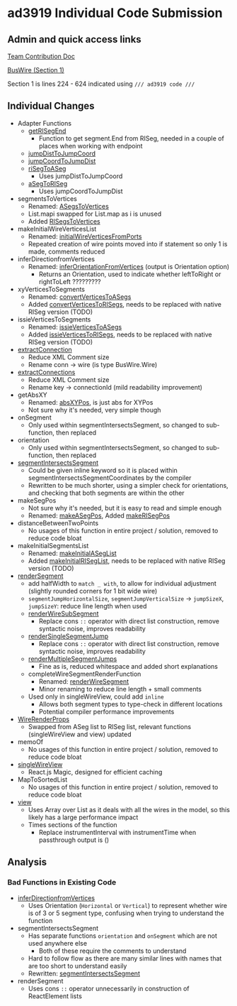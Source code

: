 # ad3919 Individual Code Submission

## Admin and quick access links

[Team Contribution Doc](https://github.com/tomcl/hlp22docs/blob/main/Team6.md)

[BusWire (Section 1)](src/Renderer/DrawBlock/BusWire.fs#L224-L624)

Section 1 is lines 224 - 624 indicated using `/// ad3919 code ///`

## Individual Changes

- Adapter Functions
  - [getRISegEnd](src/Renderer/DrawBlock/BusWire.fs#L60)
    - Function to get segment.End from RISeg, needed in a couple of places when working with endpoint
  - [jumpDistToJumpCoord](src/Renderer/DrawBlock/BusWire.fs#L65)
  - [jumpCoordToJumpDist](src/Renderer/DrawBlock/BusWire.fs#L68)
  - [riSegToASeg](src/Renderer/DrawBlock/BusWire.fs#L71)
    - Uses jumpDistToJumpCoord
  - [aSegToRISeg](src/Renderer/DrawBlock/BusWire.fs#L87)
    - Uses jumpCoordToJumpDist
- segmentsToVertices
  - Renamed: [ASegsToVertices](src/Renderer/DrawBlock/BusWire.fs#L228)
  - List.mapi swapped for List.map as i is unused
  - Added [RISegsToVertices](src/Renderer/DrawBlock/BusWire.fs#L233)
- makeInitialWireVerticesList
  - Renamed: [initialWireVerticesFromPorts](src/Renderer/DrawBlock/BusWire.fs#L239)
  - Repeated creation of wire points moved into if statement so only 1 is made, comments reduced
- inferDirectionfromVertices
  - Renamed: [inferOrientationFromVertices](src/Renderer/DrawBlock/BusWire.fs#L285) (output is Orientation option)
    - Returns an Orientation, used to indicate whether leftToRight or rightToLeft ?????????
- xyVerticesToSegments
  - Renamed: [convertVerticesToASegs](src/Renderer/DrawBlock/BusWire.fs#L304)
  - Added [convertVerticesToRISegs](src/Renderer/DrawBlock/BusWire.fs#L331), needs to be replaced with native RISeg version (TODO)
- issieVerticesToSegments
  - Renamed: [issieVerticesToASegs](src/Renderer/DrawBlock/BusWire.fs#L337)
  - Added [issieVerticesToRISegs](src/Renderer/DrawBlock/BusWire.fs#L359), needs to be replaced with native RISeg version (TODO)
- [extractConnection](src/Renderer/DrawBlock/BusWire.fs#L368)
  - Reduce XML Comment size
  - Rename conn -> wire (is type BusWire.Wire)
- [extractConnections](src/Renderer/DrawBlock/BusWire.fs#L380)
  - Reduce XML Comment size
  - Rename key -> connectionId (mild readability improvement)
- getAbsXY
  - Renamed: [absXYPos](src/Renderer/DrawBlock/BusWire.fs#L386), is just abs for XYPos
  - Not sure why it's needed, very simple though
- onSegment
  - Only used within segmentIntersectsSegment, so changed to sub-function, then replaced
- orientation
  - Only used within segmentIntersectsSegment, so changed to sub-function, then replaced
- [segmentIntersectsSegment](src/Renderer/DrawBlock/BusWire.fs#L390)
  - Could be given inline keyword so it is placed within segmentIntersectsSegmentCoordinates by the compiler
  - Rewritten to be much shorter, using a simpler check for orientations, and checking that both segments are within the other
- makeSegPos
  - Not sure why it's needed, but it is easy to read and simple enough
  - Renamed: [makeASegPos](src/Renderer/DrawBlock/BusWire.fs#L423), Added [makeRISegPos](src/Renderer/DrawBlock/BusWire.fs#L428)
- distanceBetweenTwoPoints
  - No usages of this function in entire project / solution, removed to reduce code bloat
- makeInitialSegmentsList
  - Renamed: [makeInitialASegList](src/Renderer/DrawBlock/BusWire.fs#L432)
  - Added [makeInitialRISegList](src/Renderer/DrawBlock/BusWire.fs#L437), needs to be replaced with native RISeg version (TODO)
- [renderSegment](src/Renderer/DrawBlock/BusWire.fs#L443)
  - add halfWidth to `match _ with`, to allow for individual adjustment (slightly rounded corners for 1 bit wide wire)
  - `segmentJumpHorizontalSize`, `segmentJumpVerticalSize` -> `jumpSizeX`, `jumpSizeY`: reduce line length when used
  - [renderWireSubSegment](src/Renderer/DrawBlock/BusWire.fs#L458)
    - Replace cons `::` operator with direct list construction, remove syntactic noise, improves readability
  - [renderSingleSegmentJump](src/Renderer/DrawBlock/BusWire.fs#L470)
    - Replace cons `::` operator with direct list construction, remove syntactic noise, improves readability
  - [renderMultipleSegmentJumps](src/Renderer/DrawBlock/BusWire.fs#L482)
    - Fine as is, reduced whitespace and added short explanations
  - completeWireSegmentRenderFunction
    - Renamed: [renderWireSegment](src/Renderer/DrawBlock/BusWire.fs#L501)
    - Minor renaming to reduce line length + small comments
  - Used only in singleWireView, could add `inline`
    - Allows both segment types to type-check in different locations
    - Potential compiler performance improvements
- [WireRenderProps](src/Renderer/DrawBlock/BusWire.fs#L552)
  - Swapped from ASeg list to RISeg list, relevant functions (singleWireView and view) updated
- memoOf
  - No usages of this function in entire project / solution, removed to reduce code bloat
- [singleWireView](src/Renderer/DrawBlock/BusWire.fs#L561)
  - React.js Magic, designed for efficient caching
- MapToSortedList
  - No usages of this function in entire project / solution, removed to reduce code bloat
- [view](src/Renderer/DrawBlock/BusWire.fs#L588)
  - Uses Array over List as it deals with all the wires in the model, so this likely has a large performance impact
  - Times sections of the function
    - Replace instrumentInterval with instrumentTime when passthrough output is ()

## Analysis

### Bad Functions in Existing Code

- [inferDirectionfromVertices](src/Renderer/DrawBlock/BusWire.fs#L285)
  - Uses Orientation (`Horizontal` or `Vertical`) to represent whether wire is of 3 or 5 segment type, confusing when trying to understand the function
- segmentIntersectsSegment
  - Has separate functions `orientation` and `onSegment` which are not used anywhere else
    - Both of these require the comments to understand
  - Hard to follow flow as there are many similar lines with names that are too short to understand easily
  - Rewritten: [segmentIntersectsSegment](src/Renderer/DrawBlock/BusWire.fs#L390)
- renderSegment
  - Uses cons `::` operator unnecessarily in construction of ReactElement lists
